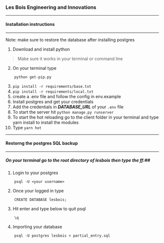 ### Les Bois Engineering and Innovations ###
----------
#### Installation instructions
----------

Note: make sure to restore the database after installing postgres

1. Download and install python
> Make sure it works in your terminal or command line
2. On your terminal type
```
    python get-pip.py
 ```
3. `pip install -r requirements/base.txt`
4.  `pip install -r requirements/local.txt`
5. create a .env file and follow the config in env.example
6. Install postgres and get your credentials
7. Add the credentials in ***DATABASE_URL*** of your `.env` file
8. To start the server hit `python manage.py runserver`
9. To start the hot reloading go to the client folder in your terminal and type yarn install to install the modules
10. Type `yarn hot`

----------
#### Restorng the postgres SQL backup
----------

##### On your terminal go to the root directory of lesbois then type the ff:##

1. Login to your postgres
```
    psql -U <your username>
```
2. Once your logged in type
```
    CREATE DATABASE lesbois;
```
3. Hit enter and type below to quit psql
```
    \q
```
4. Importing your database
```
    psql -U postgres lesbois < partial_entry.sql
```
